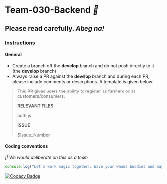 # Team-030-Backend *:rocket:*

## Please read carefully. *Abeg na!*

### Instructions

#### General

-  Create a branch off the **develop** branch and do not push directly to it (the **develop** branch)
- Always raise a PR against the **develop** branch and during each PR, please include comments or descriptions. A template is given below:

<!-- > **ABOUT PR**IST -->
>
> This PR gives users the ability to register as farmers or as customers/consumers.
>
> **RELEVANT FILES**
>
> auth.js
>
> **ISSUE**
>
> $Issue_Number

#### Coding conventions

 *||* _We would deliberate on this as a team_

```js
console.log("Let's work magic together. Wave your wands buddies and may the force be with us.");
```

[![Codacy Badge](https://api.codacy.com/project/badge/Grade/e20c185539ad4701a0c579f933436d37)](https://app.codacy.com/gh/BuildForSDGCohort2/Team-030-Backend?utm_source=github.com&utm_medium=referral&utm_content=BuildForSDGCohort2/Team-030-Backend&utm_campaign=Badge_Grade_Settings)
